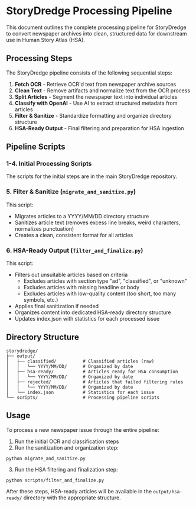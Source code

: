 # StoryDredge Processing Pipeline

This document outlines the complete processing pipeline for StoryDredge to convert newspaper archives into clean, structured data for downstream use in Human Story Atlas (HSA).

## Processing Steps

The StoryDredge pipeline consists of the following sequential steps:

1. **Fetch OCR** - Retrieve OCR'd text from newspaper archive sources
2. **Clean Text** - Remove artifacts and normalize text from the OCR process
3. **Split Articles** - Segment the newspaper text into individual articles
4. **Classify with OpenAI** - Use AI to extract structured metadata from articles
5. **Filter & Sanitize** - Standardize formatting and organize directory structure
6. **HSA-Ready Output** - Final filtering and preparation for HSA ingestion

## Pipeline Scripts

### 1-4. Initial Processing Scripts
The scripts for the initial steps are in the main StoryDredge repository.

### 5. Filter & Sanitize (`migrate_and_sanitize.py`)
This script:
- Migrates articles to a YYYY/MM/DD directory structure
- Sanitizes article text (removes excess line breaks, weird characters, normalizes punctuation)
- Creates a clean, consistent format for all articles

### 6. HSA-Ready Output (`filter_and_finalize.py`)
This script:
- Filters out unsuitable articles based on criteria
  - Excludes articles with section type "ad", "classified", or "unknown"
  - Excludes articles with missing headline or body
  - Excludes articles with low-quality content (too short, too many symbols, etc.)
- Applies final sanitization if needed
- Organizes content into dedicated HSA-ready directory structure
- Updates index.json with statistics for each processed issue

## Directory Structure

```
storydredge/
├── output/
│   ├── classified/          # Classified articles (raw)
│   │   └── YYYY/MM/DD/      # Organized by date
│   ├── hsa-ready/           # Articles ready for HSA consumption
│   │   └── YYYY/MM/DD/      # Organized by date
│   ├── rejected/            # Articles that failed filtering rules
│   │   └── YYYY/MM/DD/      # Organized by date
│   └── index.json           # Statistics for each issue
└── scripts/                 # Processing pipeline scripts
```

## Usage

To process a new newspaper issue through the entire pipeline:

1. Run the initial OCR and classification steps
2. Run the sanitization and organization step:
```
python migrate_and_sanitize.py
```
3. Run the HSA filtering and finalization step:
```
python scripts/filter_and_finalize.py
```

After these steps, HSA-ready articles will be available in the `output/hsa-ready/` directory with the appropriate structure. 